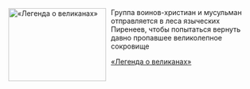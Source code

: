 <!--2025-07-11 08:00:03-->
<div class="yb">
  <div class="rss kino_kino"><a href="https://www.kino-teatr.ru/video/51270/" title="«Легенда о великанах»"><img src="https://www.kino-teatr.ru/video/0/7/51270/poster.jpg" width="196" height="147" align="left" hspace="5" style="margin: 0px 10px 0px 5px" alt="«Легенда о великанах»"/></a>Группа воинов-христиан и мусульман отправляется в леса языческих Пиренеев, чтобы попытаться вернуть давно пропавшее великолепное сокровище <p class="titl"><a href="https://www.kino-teatr.ru/video/51270/">«Легенда о великанах»</a></p></div>
</div>
